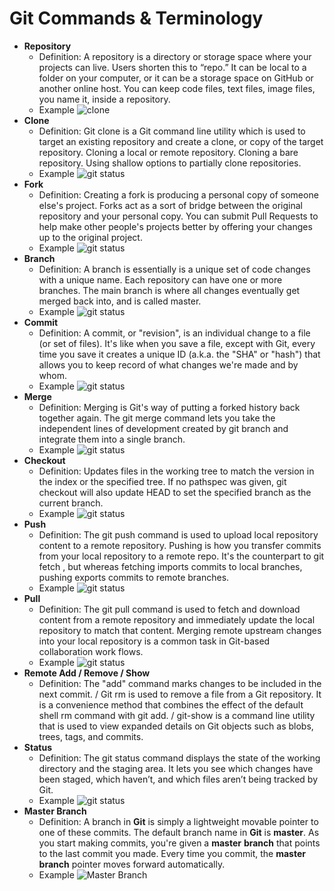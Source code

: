 # Git Commands & Terminology
- **Repository**
  - Definition: A repository is a directory or storage space where your projects can live. Users shorten this to “repo.” It can be local to a folder on your computer, or it can be a storage space on GitHub or another online host. You can keep code files, text files, image files, you name it, inside a repository.
  - Example ![clone]()
- **Clone**
  - Definition: Git clone is a Git command line utility which is used to target an existing repository and create a clone, or copy of the target repository. Cloning a local or remote repository. Cloning a bare repository. Using shallow options to partially clone repositories.
  - Example ![git status](https://docs.github.com/assets/images/help/repository/remotes-url.png)
- **Fork**
  - Definition: Creating a fork is producing a personal copy of someone else's project. Forks act as a sort of bridge between the original repository and your personal copy. You can submit Pull Requests to help make other people's projects better by offering your changes up to the original project.
  - Example ![git status](https://www.toolsqa.com/wp-content/gallery/git/1_Pull-Request.png)
- **Branch**
  - Definition: A branch is essentially is a unique set of code changes with a unique name. Each repository can have one or more branches. The main branch is where all changes eventually get merged back into, and is called master.
  - Example ![git status](https://miro.medium.com/max/823/1*uUpzVOpdFw5V-tJ_YvgFmA.png)
- **Commit**
  - Definition: A commit, or "revision", is an individual change to a file (or set of files). It's like when you save a file, except with Git, every time you save it creates a unique ID (a.k.a. the "SHA" or "hash") that allows you to keep record of what changes we're made and by whom.
  - Example ![git status](https://danielmiessler.com/images/git_branch_new_master.png)
- **Merge**
  - Definition: Merging is Git's way of putting a forked history back together again. The git merge command lets you take the independent lines of development created by git branch and integrate them into a single branch.
  - Example ![git status](https://cdn-media-1.freecodecamp.org/images/VonhijTBQgjwtRXz31wLzF7iWDnDFk2o8EWi)
- **Checkout**
  - Definition: Updates files in the working tree to match the version in the index or the specified tree. If no pathspec was given, git checkout will also update HEAD to set the specified branch as the current branch.
  - Example ![git status](https://www.git-tower.com/learn/media/pages/git/faq/detached-head-when-checkout-commit/-246760908-1599575010/01-checkout-branch-not-commit.png)
- **Push**
  - Definition: The git push command is used to upload local repository content to a remote repository. Pushing is how you transfer commits from your local repository to a remote repo. It's the counterpart to git fetch , but whereas fetching imports commits to local branches, pushing exports commits to remote branches.
  - Example ![git status](https://assets.website-files.com/5d514fd9493b0575f03520bd/5e2a1539b3437be8c9018c2f_cover-git-push-force2.PNG)
- **Pull** 
  - Definition: The git pull command is used to fetch and download content from a remote repository and immediately update the local repository to match that content. Merging remote upstream changes into your local repository is a common task in Git-based collaboration work flows.
  - Example ![git status](https://miro.medium.com/max/600/1*SKR0Zz4S0M_0Rp-aPsZw0Q.png)
- **Remote Add / Remove / Show**
  - Definition: The "add" command marks changes to be included in the next commit. / Git rm is used to remove a file from a Git repository. It is a convenience method that combines the effect of the default shell rm command with git add. / git-show is a command line utility that is used to view expanded details on Git objects such as blobs, trees, tags, and commits.
- **Status**
  - Definition: The git status command displays the state of the working directory and the staging area. It lets you see which changes have been staged, which haven’t, and which files aren’t being tracked by Git.
  - Example ![git status](https://miro.medium.com/max/1668/1*zLxE3Deuc2ePubedcXvlnQ.png)
- **Master Branch**
  - Definition: A branch in **Git** is simply a lightweight movable pointer to one of these commits. The default branch name in **Git** is **master**. As you start making commits, you're given a **master** **branch** that points to the last commit you made. Every time you commit, the **master** **branch** pointer moves forward automatically.
   - Example ![Master Branch](https://res.cloudinary.com/practicaldev/image/fetch/s--4wcz_y0b--/c_limit%2Cf_auto%2Cfl_progressive%2Cq_auto%2Cw_880/https://thepracticaldev.s3.amazonaws.com/i/nqo6mgud5dzbmfpxzqkd.png)
